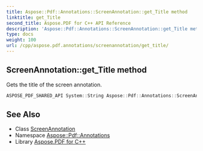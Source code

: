 ```yaml
---
title: Aspose::Pdf::Annotations::ScreenAnnotation::get_Title method
linktitle: get_Title
second_title: Aspose.PDF for C++ API Reference
description: 'Aspose::Pdf::Annotations::ScreenAnnotation::get_Title method. Gets the title of the screen annotation in C++.'
type: docs
weight: 100
url: /cpp/aspose.pdf.annotations/screenannotation/get_title/
---
```

## ScreenAnnotation::get_Title method


Gets the title of the screen annotation.

```cpp
ASPOSE_PDF_SHARED_API System::String Aspose::Pdf::Annotations::ScreenAnnotation::get_Title() override
```

## See Also

* Class [ScreenAnnotation](../)
* Namespace [Aspose::Pdf::Annotations](../../)
* Library [Aspose.PDF for C++](../../../)

